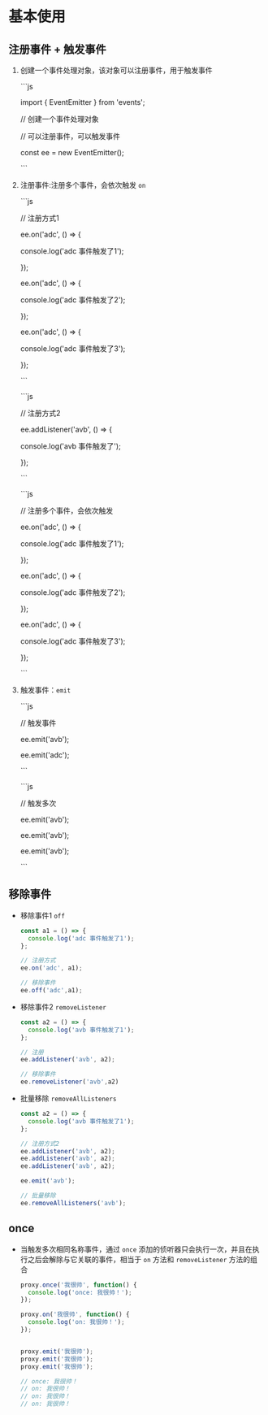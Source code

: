 # 基本使用

## 注册事件 + 触发事件

1.  创建一个事件处理对象，该对象可以注册事件，用于触发事件

    \`\`\`js

    import { EventEmitter } from 'events';

    // 创建一个事件处理对象

    // 可以注册事件，可以触发事件

    const ee = new EventEmitter();

    \`\`\`

2.  注册事件:注册多个事件，会依次触发 `on`

    \`\`\`js

    // 注册方式1

    ee.on('adc', () => {

    console.log('adc 事件触发了1');

    });

    ee.on('adc', () => {

    console.log('adc 事件触发了2');

    });

    ee.on('adc', () => {

    console.log('adc 事件触发了3');

    });

    \`\`\`

    \`\`\`js

    // 注册方式2

    ee.addListener('avb', () => {

    console.log('avb 事件触发了');

    });

    \`\`\`

    \`\`\`js

    // 注册多个事件，会依次触发

    ee.on('adc', () => {

    console.log('adc 事件触发了1');

    });

    ee.on('adc', () => {

    console.log('adc 事件触发了2');

    });

    ee.on('adc', () => {

    console.log('adc 事件触发了3');

    });

    \`\`\`

3.  触发事件：`emit`

    \`\`\`js

    // 触发事件

    ee.emit('avb');

    ee.emit('adc');

    \`\`\`

    \`\`\`js

    // 触发多次

    ee.emit('avb');

    ee.emit('avb');

    ee.emit('avb');

    \`\`\`

## 移除事件

  - 移除事件1 `off`

    ```javascript
    const a1 = () => {
      console.log('adc 事件触发了1');
    };

    // 注册方式
    ee.on('adc', a1);

    // 移除事件
    ee.off('adc',a1);
    ```

  - 移除事件2 `removeListener`

    ```javascript
    const a2 = () => {
      console.log('avb 事件触发了1');
    };

    // 注册
    ee.addListener('avb', a2);

    // 移除事件
    ee.removeListener('avb',a2)
    ```

  - 批量移除 `removeAllListeners`

    ```javascript
    const a2 = () => {
      console.log('avb 事件触发了1');
    };

    // 注册方式2
    ee.addListener('avb', a2);
    ee.addListener('avb', a2);
    ee.addListener('avb', a2);

    ee.emit('avb');

    // 批量移除
    ee.removeAllListeners('avb');
    ```

## once

  - 当触发多次相同名称事件，通过 `once` 添加的侦听器只会执行一次，并且在执行之后会解除与它关联的事件，相当于 `on` 方法和 `removeListener` 方法的组合

    ```javascript
    proxy.once('我很帅', function() {
      console.log('once: 我很帅！');
    });

    proxy.on('我很帅', function() {
      console.log('on: 我很帅！');
    });


    proxy.emit('我很帅');
    proxy.emit('我很帅');
    proxy.emit('我很帅');

    // once: 我很帅！
    // on: 我很帅！
    // on: 我很帅！
    // on: 我很帅！
    ```
